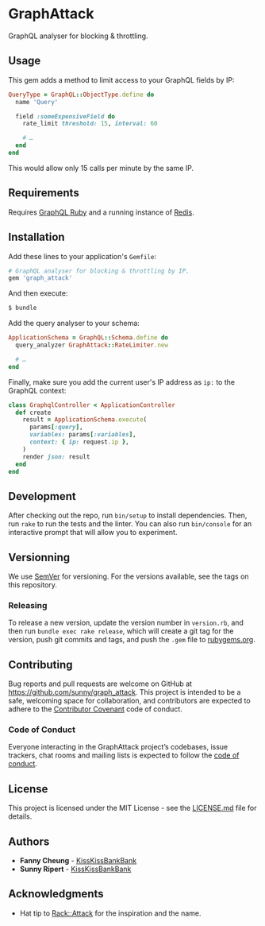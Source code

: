 # GraphAttack

GraphQL analyser for blocking & throttling.

## Usage

This gem adds a method to limit access to your GraphQL fields by IP:

```rb
QueryType = GraphQL::ObjectType.define do
  name 'Query'

  field :someExpensiveField do
    rate_limit threshold: 15, interval: 60

    # …
  end
end
```

This would allow only 15 calls per minute by the same IP.

## Requirements

Requires [GraphQL Ruby](http://graphql-ruby.org/) and a running instance
of [Redis](https://redis.io/).

## Installation

Add these lines to your application's `Gemfile`:

```ruby
# GraphQL analyser for blocking & throttling by IP.
gem 'graph_attack'
```

And then execute:

```sh
$ bundle
```

Add the query analyser to your schema:

```rb
ApplicationSchema = GraphQL::Schema.define do
  query_analyzer GraphAttack::RateLimiter.new

  # …
end
```

Finally, make sure you add the current user's IP address as `ip:` to the
GraphQL context:

```rb
class GraphqlController < ApplicationController
  def create
    result = ApplicationSchema.execute(
      params[:query],
      variables: params[:variables],
      context: { ip: request.ip },
    )
    render json: result
  end
end
```

## Development

After checking out the repo, run `bin/setup` to install dependencies. Then, run
`rake` to run the tests and the linter. You can also run `bin/console` for an
interactive prompt that will allow you to experiment.

## Versionning

We use [SemVer](http://semver.org/) for versioning. For the versions available,
see the tags on this repository.

### Releasing

To release a new version, update the version number in `version.rb`, and then
run `bundle exec rake release`, which will create a git tag for the version,
push git commits and tags, and push the `.gem` file to
[rubygems.org](https://rubygems.org).

## Contributing

Bug reports and pull requests are welcome on GitHub at
https://github.com/sunny/graph_attack. This project is intended to be a safe,
welcoming space for collaboration, and contributors are expected to adhere to
the [Contributor Covenant](http://contributor-covenant.org) code of conduct.

### Code of Conduct

Everyone interacting in the GraphAttack project’s codebases, issue trackers,
chat rooms and mailing lists is expected to follow the
[code of conduct](https://github.com/sunny/graph_attack/blob/master/CODE_OF_CONDUCT.md).

## License

This project is licensed under the MIT License - see the
[LICENSE.md](https://gist.github.com/PurpleBooth/LICENSE.md)
file for details.

## Authors

- **Fanny Cheung** - [KissKissBankBank](github.com/KissKissBankBank)
- **Sunny Ripert** - [KissKissBankBank](github.com/KissKissBankBank)

## Acknowledgments

- Hat tip to [Rack::Attack](https://github.com/kickstarter/rack-attack) for the
  inspiration and the name.
